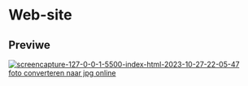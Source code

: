 # Web-site

## Previwe

<a href="https://ibb.co/yk4RXWJ"><img src="https://i.ibb.co/5jK96BV/screencapture-127-0-0-1-5500-index-html-2023-10-27-22-05-47.png" alt="screencapture-127-0-0-1-5500-index-html-2023-10-27-22-05-47" border="0"></a><br /><a target='_blank' href='https://nl.imgbb.com/'>foto converteren naar jpg online</a><br />
